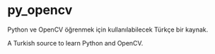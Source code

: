 # py_opencv

Python ve OpenCV öğrenmek için kullanılabilecek Türkçe bir kaynak.

A Turkish source to learn Python and OpenCV.
